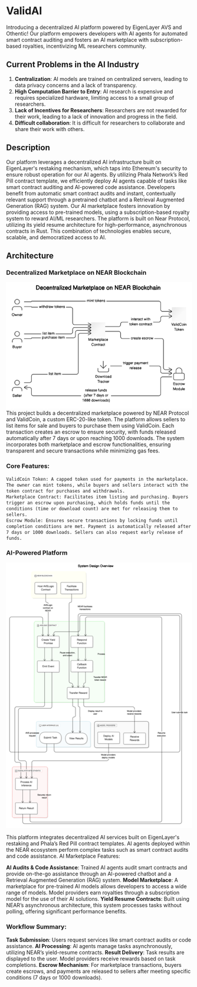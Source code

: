# ValidAI

Introducing a decentralized AI platform powered by EigenLayer AVS and Othentic! Our platform empowers developers with AI agents for automated smart contract auditing and fosters an AI marketplace with subscription-based royalties, incentivizing ML researchers community.

## Current Problems in the AI Industry
1. **Centralization**: AI models are trained on centralized servers, leading to data privacy concerns and a lack of transparency.
2. **High Computation Barrier to Entry**: AI research is expensive and requires specialized hardware, limiting access to a small group of researchers.
3. **Lack of Incentives for Researchers**: Researchers are not rewarded for their work, leading to a lack of innovation and progress in the field.
4. **Difficult collaboration**: It is difficult for researchers to collaborate and share their work with others.

## Description

Our platform leverages a decentralized AI infrastructure built on EigenLayer's restaking mechanism, which taps into Ethereum's security to ensure robust operation for our AI agents. By utilizing Phala Network’s Red Pill contract template, we efficiently deploy AI agents capable of tasks like smart contract auditing and AI-powered code assistance. Developers benefit from automatic smart contract audits and instant, contextually relevant support through a pretrained chatbot and a Retrieval Augmented Generation (RAG) system. Our AI marketplace fosters innovation by providing access to pre-trained models, using a subscription-based royalty system to reward AI/ML researchers. The platform is built on Near Protocol, utilizing its yield resume architecture for high-performance, asynchronous contracts in Rust. This combination of technologies enables secure, scalable, and democratized access to AI.

## Architecture
### Decentralized Marketplace on NEAR Blockchain
![](image-1.png)
This project builds a decentralized marketplace powered by NEAR Protocol and ValidCoin, a custom ERC-20-like token. The platform allows sellers to list items for sale and buyers to purchase them using ValidCoin. Each transaction creates an escrow to ensure security, with funds released automatically after 7 days or upon reaching 1000 downloads. The system incorporates both marketplace and escrow functionalities, ensuring transparent and secure transactions while minimizing gas fees.
### Core Features:

    ValidCoin Token: A capped token used for payments in the marketplace. The owner can mint tokens, while buyers and sellers interact with the token contract for purchases and withdrawals.
    Marketplace Contract: Facilitates item listing and purchasing. Buyers trigger an escrow upon purchasing, which holds funds until the conditions (time or download count) are met for releasing them to sellers.
    Escrow Module: Ensures secure transactions by locking funds until completion conditions are met. Payment is automatically released after 7 days or 1000 downloads. Sellers can also request early release of funds.

### AI-Powered Platform
![](image.png)

This platform integrates decentralized AI services built on EigenLayer's restaking and Phala’s Red Pill contract templates. AI agents deployed within the NEAR ecosystem perform complex tasks such as smart contract audits and code assistance.
AI Marketplace Features:

**AI Audits & Code Assistance**: Trained AI agents audit smart contracts and provide on-the-go assistance through an AI-powered chatbot and a Retrieval Augmented Generation (RAG) system.
**Model Marketplace**: A marketplace for pre-trained AI models allows developers to access a wide range of models. Model providers earn royalties through a subscription model for the use of their AI solutions.
**Yield Resume Contracts**: Built using NEAR’s asynchronous architecture, this system processes tasks without polling, offering significant performance benefits.

### Workflow Summary:

**Task Submission**: Users request services like smart contract audits or code assistance.
**AI Processing**: AI agents manage tasks asynchronously, utilizing NEAR’s yield-resume contracts.
**Result Delivery**: Task results are displayed to the user. Model providers receive rewards based on task completions.
**Escrow Mechanism**: For marketplace transactions, buyers create escrows, and payments are released to sellers after meeting specific conditions (7 days or 1000 downloads).

